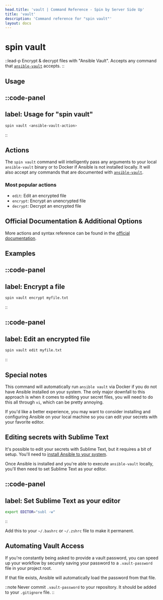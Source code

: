 ```yaml
---
head.title: 'vault | Command Reference - Spin by Server Side Up'
title: 'vault'
description: 'Command reference for "spin vault"'
layout: docs
---
```

# spin vault
::lead-p
Encrypt & decrypt files with "Ansible Vault". Accepts any command that [`ansible-vault`](https://docs.ansible.com/ansible/latest/cli/ansible-vault.html) accepts.
::

## Usage
::code-panel
---
label: Usage for "spin vault"
---
```bash
spin vault <ansible-vault-action>
```
::

## Actions
The `spin vault` command will intelligently pass any arguments to your local `ansible-vault` binary or to Docker if Ansible is not installed locally. It will also accept any commands that are documented with [`ansible-vault`](https://docs.ansible.com/ansible/latest/cli/ansible-vault.html).

### Most popular actions
- `edit`: Edit an encrypted file
- `encrypt`: Encrypt an unencrypted file
- `decrypt`: Decrypt an encrypted file

## Official Documentation & Additional Options
More actions and syntax reference can be found in the [official documentation](https://docs.ansible.com/ansible/latest/cli/ansible-vault.html).

## Examples
::code-panel
---
label: Encrypt a file
---
```bash
spin vault encrypt myfile.txt
```
::

::code-panel
---
label: Edit an encrypted file
---
```bash
spin vault edit myfile.txt
```
::

## Special notes
This command will automatically run `ansible vault` via Docker if you do not have Ansible installed on your system. The only major downfall to this approach is when it comes to editing your secret files, you will need to do this all through `vi`, which can be pretty annoying.

If you'd like a better experience, you may want to consider installing and configuring Ansible on your local machine so you can edit your secrets with your favorite editor.

## Editing secrets with Sublime Text
It's possible to edit your secrets with Sublime Text, but it requires a bit of setup. You'll need to [install Ansible to your system](https://docs.ansible.com/ansible/latest/installation_guide/intro_installation.html).

Once Ansible is installed and you're able to execute `ansible-vault` locally, you'll then need to set Sublime Text as your editor.

::code-panel
---
label: Set Sublime Text as your editor
---
```bash
export EDITOR="subl -w"
```
::

Add this to your `~/.bashrc` or `~/.zshrc` file to make it permanent.

## Automating Vault Access
If you're constantly being asked to provide a vault password, you can speed up your workflow by securely saving your password to a `.vault-password` file in your project root.

If that file exists, Ansible will automatically load the password from that file.

::note
Never commit `.vault-password` to your repository. It should be added to your `.gitignore` file.
::